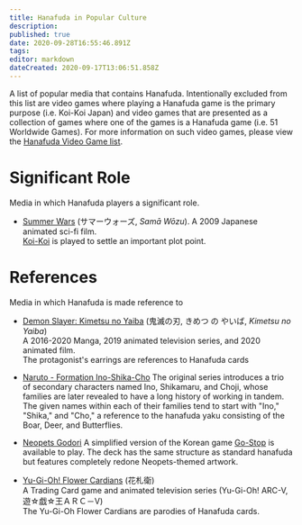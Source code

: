 ```yaml
---
title: Hanafuda in Popular Culture
description: 
published: true
date: 2020-09-28T16:55:46.891Z
tags: 
editor: markdown
dateCreated: 2020-09-17T13:06:51.858Z
---
```


A list of popular media that contains Hanafuda. Intentionally excluded from this list are video games where playing a Hanafuda game is the primary purpose (i.e. Koi-Koi Japan) and video games that are presented as a collection of games where one of the games is a Hanafuda game (i.e. 51 Worldwide Games). For more information on such video games, please view the [Hanafuda Video Game list](/en/hanafuda/video-games).

# Significant Role
Media in which Hanafuda players a significant role.

* [Summer Wars](https://en.wikipedia.org/wiki/Summer_Wars) (サマーウォーズ, <i>Samā Wōzu</i>).
  A 2009 Japanese animated sci-fi film.  
  [Koi-Koi](/en/hanafuda/games/koi-koi) is played to settle an important plot point.

# References
Media in which Hanafuda is made reference to

* [Demon Slayer: Kimetsu no Yaiba](https://en.wikipedia.org/wiki/Demon_Slayer:_Kimetsu_no_Yaiba) (鬼滅の刃, きめつ の やいば, *Kimetsu no Yaiba*)  
  A 2016-2020 Manga, 2019 animated television series, and 2020 animated film.  
  The protagonist's earrings are references to Hanafuda cards

* [Naruto - Formation Ino-Shika-Cho](https://naruto.fandom.com/wiki/Formation_Ino%E2%80%93Shika%E2%80%93Ch%C5%8D)
	The original series introduces a trio of secondary characters named Ino, Shikamaru, and Choji, whose families are later revealed to have a long history of working in tandem. The given names within each of their families tend to start with "Ino," "Shika," and "Cho," a reference to the hanafuda yaku consisting of the Boar, Deer, and Butterflies.

* [Neopets Godori](http://www.neopets.com/games/godori/index.phtml)
  A simplified version of the Korean game [Go-Stop](/en/hanafuda/games/go-stop) is available to play. The deck has the same structure as standard hanafuda but features completely redone Neopets-themed artwork.

* [Yu-Gi-Oh! Flower Cardians](https://yugioh.fandom.com/wiki/Flower_Cardian) (花札衛)  
  A Trading Card game and animated television series (Yu-Gi-Oh! ARC-V, 遊☆戯☆王ＡＲＣ－Ⅴ)  
  The Yu-Gi-Oh Flower Cardians are parodies of Hanafuda cards.